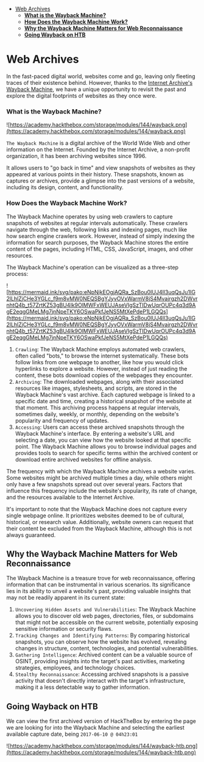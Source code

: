 - [Web Archives](#web-archives)
    - [**What is the Wayback Machine?**](#what-is-the-wayback-machine)
    - [**How Does the Wayback Machine Work?**](#how-does-the-wayback-machine-work)
  - [**Why the Wayback Machine Matters for Web Reconnaissance**](#why-the-wayback-machine-matters-for-web-reconnaissance)
  - [**Going Wayback on HTB**](#going-wayback-on-htb)
# Web Archives

In the fast-paced digital world, websites come and go, leaving only fleeting traces of their existence behind. However, thanks to the [Internet Archive's Wayback Machine](https://web.archive.org/), we have a unique opportunity to revisit the past and explore the digital footprints of websites as they once were.

### **What is the Wayback Machine?**

![https://academy.hackthebox.com/storage/modules/144/wayback.png](https://academy.hackthebox.com/storage/modules/144/wayback.png)

`The Wayback Machine` is a digital archive of the World Wide Web and other information on the Internet. Founded by the Internet Archive, a non-profit organization, it has been archiving websites since 1996.

It allows users to "go back in time" and view snapshots of websites as they appeared at various points in their history. These snapshots, known as captures or archives, provide a glimpse into the past versions of a website, including its design, content, and functionality.

### **How Does the Wayback Machine Work?**

The Wayback Machine operates by using web crawlers to capture snapshots of websites at regular intervals automatically. These crawlers navigate through the web, following links and indexing pages, much like how search engine crawlers work. However, instead of simply indexing the information for search purposes, the Wayback Machine stores the entire content of the pages, including HTML, CSS, JavaScript, images, and other resources.

The Wayback Machine's operation can be visualized as a three-step process:

![https://mermaid.ink/svg/pako:eNpNjkEOgjAQRa_SzBou0IUJ4lI3uqQsJu1IG2lLhlZjCHe3YGLc_f9m8vMW0NEQSBgYJyvOVxWarmV8jS4Mvajrgzh2DWvrnhtQ4b_t57ZrtKZ53gBU4Ik9OlMWFxWEUJAseVIgSzTIDwUqrOUPc4q3d9AgE2eqgGMeLMg7jnNpeTKY6OSwaPkfJeNS5MtXePdeP1LGQQs](https://mermaid.ink/svg/pako:eNpNjkEOgjAQRa_SzBou0IUJ4lI3uqQsJu1IG2lLhlZjCHe3YGLc_f9m8vMW0NEQSBgYJyvOVxWarmV8jS4Mvajrgzh2DWvrnhtQ4b_t57ZrtKZ53gBU4Ik9OlMWFxWEUJAseVIgSzTIDwUqrOUPc4q3d9AgE2eqgGMeLMg7jnNpeTKY6OSwaPkfJeNS5MtXePdeP1LGQQs)

1. `Crawling`: The Wayback Machine employs automated web crawlers, often called "bots," to browse the internet systematically. These bots follow links from one webpage to another, like how you would click hyperlinks to explore a website. However, instead of just reading the content, these bots download copies of the webpages they encounter.
2. `Archiving`: The downloaded webpages, along with their associated resources like images, stylesheets, and scripts, are stored in the Wayback Machine's vast archive. Each captured webpage is linked to a specific date and time, creating a historical snapshot of the website at that moment. This archiving process happens at regular intervals, sometimes daily, weekly, or monthly, depending on the website's popularity and frequency of updates.
3. `Accessing`: Users can access these archived snapshots through the Wayback Machine's interface. By entering a website's URL and selecting a date, you can view how the website looked at that specific point. The Wayback Machine allows you to browse individual pages and provides tools to search for specific terms within the archived content or download entire archived websites for offline analysis.

The frequency with which the Wayback Machine archives a website varies. Some websites might be archived multiple times a day, while others might only have a few snapshots spread out over several years. Factors that influence this frequency include the website's popularity, its rate of change, and the resources available to the Internet Archive.

It's important to note that the Wayback Machine does not capture every single webpage online. It prioritizes websites deemed to be of cultural, historical, or research value. Additionally, website owners can request that their content be excluded from the Wayback Machine, although this is not always guaranteed.

## **Why the Wayback Machine Matters for Web Reconnaissance**

The Wayback Machine is a treasure trove for web reconnaissance, offering information that can be instrumental in various scenarios. Its significance lies in its ability to unveil a website's past, providing valuable insights that may not be readily apparent in its current state:

1. `Uncovering Hidden Assets and Vulnerabilities`: The Wayback Machine allows you to discover old web pages, directories, files, or subdomains that might not be accessible on the current website, potentially exposing sensitive information or security flaws.
2. `Tracking Changes and Identifying Patterns`: By comparing historical snapshots, you can observe how the website has evolved, revealing changes in structure, content, technologies, and potential vulnerabilities.
3. `Gathering Intelligence`: Archived content can be a valuable source of OSINT, providing insights into the target's past activities, marketing strategies, employees, and technology choices.
4. `Stealthy Reconnaissance`: Accessing archived snapshots is a passive activity that doesn't directly interact with the target's infrastructure, making it a less detectable way to gather information.

## **Going Wayback on HTB**

We can view the first archived version of HackTheBox by entering the page we are looking for into the Wayback Machine and selecting the earliest available capture date, being `2017-06-10 @ 04h23:01`

![https://academy.hackthebox.com/storage/modules/144/wayback-htb.png](https://academy.hackthebox.com/storage/modules/144/wayback-htb.png)